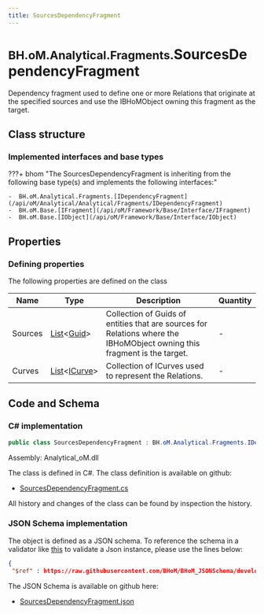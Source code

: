```yaml
---
title: SourcesDependencyFragment
---
```


# <small>BH.oM.Analytical.Fragments.</small>**SourcesDependencyFragment**

Dependency fragment used to define one or more Relations that originate at the specified sources and use the IBHoMObject owning this fragment as the target.

## Class structure

### Implemented interfaces and base types

???+ bhom "The SourcesDependencyFragment is inheriting from the following base type(s) and implements the following interfaces:"

    -  BH.oM.Analytical.Fragments.[IDependencyFragment](/api/oM/Analytical/Analytical/Fragments/IDependencyFragment)
    -  BH.oM.Base.[IFragment](/api/oM/Framework/Base/Interface/IFragment)
    -  BH.oM.Base.[IObject](/api/oM/Framework/Base/Interface/IObject)


## Properties



### Defining properties

The following properties are defined on the class

| Name             | Type             | Description      | Quantity         |
|------------------|------------------|------------------|------------------|
| Sources | [List](https://learn.microsoft.com/en-us/dotnet/api/System.Collections.Generic.List-1?view=netstandard-2.0)&lt;[Guid](https://learn.microsoft.com/en-us/dotnet/api/System.Guid?view=netstandard-2.0)&gt; | Collection of Guids of entities that are sources for Relations where the IBHoMObject owning this fragment is the target. | - |
| Curves | [List](https://learn.microsoft.com/en-us/dotnet/api/System.Collections.Generic.List-1?view=netstandard-2.0)&lt;[ICurve](/api/oM/Dimensional/Geometry/Curve/ICurve)&gt; | Collection of ICurves used to represent the Relations. | - |


## Code and Schema

### C# implementation

``` C# title="C#"
public class SourcesDependencyFragment : BH.oM.Analytical.Fragments.IDependencyFragment, BH.oM.Base.IFragment, BH.oM.Base.IObject
```

Assembly: Analytical_oM.dll

The class is defined in C#. The class definition is available on github:

- [SourcesDependencyFragment.cs](https://github.com/BHoM/BHoM/blob/develop/Analytical_oM/Fragments\SourcesDependencyFragment.cs)

All history and changes of the class can be found by inspection the history.
### JSON Schema implementation

The object is defined as a JSON schema. To reference the schema in a validator like [this](https://www.jsonschemavalidator.net/) to validate a Json instance, please use the lines below:

``` json title="JSON Schema"
{
 "$ref" : https://raw.githubusercontent.com/BHoM/BHoM_JSONSchema/develop/Analytical_oM/Fragments/SourcesDependencyFragment.json}
```

The JSON Schema is available on github here:

- [SourcesDependencyFragment.json](https://github.com/BHoM/BHoM_JSONSchema/blob/develop/Analytical_oM/Fragments/SourcesDependencyFragment.json)
